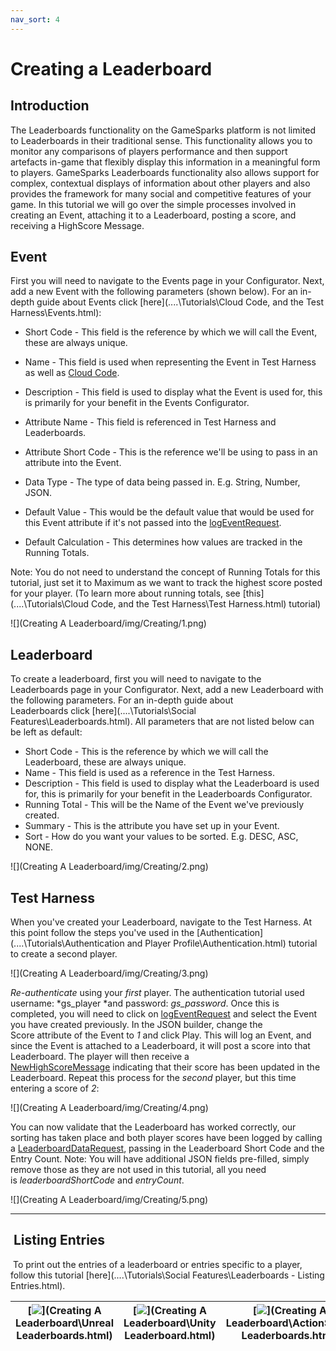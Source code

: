 ```yaml
---
nav_sort: 4
---
```


# Creating a Leaderboard

## Introduction

The Leaderboards functionality on the GameSparks platform is not limited to Leaderboards in their traditional sense. This functionality allows you to monitor any comparisons of players performance and then support artefacts in-game that flexibly display this information in a meaningful form to players. GameSparks Leaderboards functionality also allows support for complex, contextual displays of information about other players and also provides the framework for many social and competitive features of your game. In this tutorial we will go over the simple processes involved in creating an Event, attaching it to a Leaderboard, posting a score, and receiving a HighScore Message.

## Event

First you will need to navigate to the Events page in your Configurator. Next, add a new Event with the following parameters (shown below). For an in-depth guide about Events click [here](..\..\Tutorials\Cloud Code, and the Test Harness\Events.html):

  * Short Code - This field is the reference by which we will call the Event, these are always unique.
  * Name - This field is used when representing the Event in Test Harness as well as [Cloud Code](/developer-portal/cloud-code).
  * Description - This field is used to display what the Event is used for, this is primarily for your benefit in the Events Configurator.
  * Attribute Name - This field is referenced in Test Harness and Leaderboards.
  * Attribute Short Code - This is the reference we'll be using to pass in an attribute into the Event.
  * Data Type - The type of data being passed in. E.g. String, Number, JSON.
  * Default Value - This would be the default value that would be used for this Event attribute if it's not passed into the [logEventRequest](/documentation/request-api/player-request-api/logeventrequest).

  * Default Calculation - This determines how values are tracked in the Running Totals.

Note: You do not need to understand the concept of Running Totals for this tutorial, just set it to Maximum as we want to track the highest score posted for your player. (To learn more about running totals, see [this](..\..\Tutorials\Cloud Code, and the Test Harness\Test Harness.html) tutorial)

![](Creating A Leaderboard/img/Creating/1.png)

## Leaderboard

To create a leaderboard, first you will need to navigate to the Leaderboards page in your Configurator. Next, add a new Leaderboard with the following parameters. For an in-depth guide about Leaderboards click [here](..\..\Tutorials\Social Features\Leaderboards.html). All parameters that are not listed below can be left as default: 

  * Short Code - This is the reference by which we will call the Leaderboard, these are always unique.
  * Name - This field is used as a reference in the Test Harness.
  * Description - This field is used to display what the Leaderboard is used for, this is primarily for your benefit in the Leaderboards Configurator.
  * Running Total - This will be the Name of the Event we've previously created.
  * Summary - This is the attribute you have set up in your Event.
  * Sort - How do you want your values to be sorted. E.g. DESC, ASC, NONE.

  ![](Creating A Leaderboard/img/Creating/2.png)

## Test Harness

When you've created your Leaderboard, navigate to the Test Harness. At this point follow the steps you've used in the [Authentication](..\..\Tutorials\Authentication and Player Profile\Authentication.html) tutorial to create a second player.

![](Creating A Leaderboard/img/Creating/3.png)

*Re-authenticate* using your *first* player. The authentication tutorial used username: *gs_player *and password: *gs_password*. Once this is completed, you will need to click on [logEventRequest](/documentation/request-api/player-request-api/logeventrequest) and select the Event you have created previously. In the JSON builder, change the Score attribute of the Event to *1* and click Play. This will log an Event, and since the Event is attached to a Leaderboard, it will post a score into that Leaderboard. The player will then receive a [NewHighScoreMessage](https://docs.gamesparks.net/documentation/message-api/leaderboards-message-api/newhighscoremessage) indicating that their score has been updated in the Leaderboard. Repeat this process for the *second* player, but this time entering a score of *2*:

![](Creating A Leaderboard/img/Creating/4.png)

You can now validate that the Leaderboard has worked correctly, our sorting has taken place and both player scores have been logged by calling a [LeaderboardDataRequest](/documentation/request-api/leaderboards-request-api/leaderboarddatarequest), passing in the Leaderboard Short Code and the Entry Count. Note: You will have additional JSON fields pre-filled, simply remove those as they are not used in this tutorial, all you need is *leaderboardShortCode* and *entryCount*.

![](Creating A Leaderboard/img/Creating/5.png)
 
____


##  Listing Entries

 To print out the entries of a leaderboard or entries specific to a player, follow this tutorial [here](..\..\Tutorials\Social Features\Leaderboards - Listing Entries.html).

|[![](img/URLogo.png)](Creating A Leaderboard\Unreal Leaderboards.html)   |[![](img/UTLogo.png)](Creating A Leaderboard\Unity Leaderboard.html)   |[![](img/ASLogo.png)](Creating A Leaderboard\ActionScript Leaderboards.html)   |
|---|---|---|
